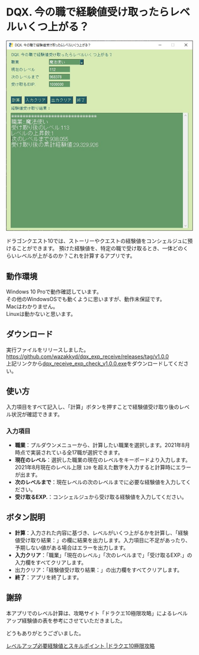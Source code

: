 # DQX. 今の職で経験値受け取ったらレベルいくつ上がる？

![](https://github.com/wazakkyd/dqx_exp_receive/blob/images/sample.jpg?raw=true)

ドラゴンクエスト10では、ストーリーやクエストの経験値をコンシェルジュに預けることができます。
預けた経験値を、特定の職で受け取るとき、一体どのくらいレベルが上がるのか？これを計算するアプリです。

## 動作環境
Windows 10 Proで動作確認しています。  
その他のWindowsOSでも動くように思いますが、動作未保証です。  
Macはわかりません。  
Linuxは動かないと思います。  

## ダウンロード

実行ファイルをリリースしました。  
https://github.com/wazakkyd/dqx_exp_receive/releases/tag/v1.0.0  
上記リンクから[dqx_receive_exp_check_v1.0.0.exe](https://github.com/wazakkyd/dqx_exp_receive/releases/download/v1.0.0/dqx_receive_exp_check_v1.0.0.exe)をダウンロードしてください。

## 使い方

入力項目をすべて記入し、「計算」ボタンを押すことで経験値受け取り後のレベル状況が確認できます。

### 入力項目

- **職業**：プルダウンメニューから、計算したい職業を選択します。2021年8月時点で実装されている全17職が選択できます。
- **現在のレベル**：選択した職業の現在のレベルをキーボードより入力します。2021年8月現在のレベル上限 `120` を超えた数字を入力すると計算時にエラーが出ます。
- **次のレベルまで**：現在レベルの次のレベルまでに必要な経験値を入力してください。
- **受け取るEXP.**：コンシェルジュから受け取る経験値を入力してください。

## ボタン説明

- **計算**：入力された内容に基づき、レベルがいくつ上がるかを計算し、「経験値受け取り結果：」の欄に結果を出力します。入力項目に不足があったり、予期しない値がある場合はエラーを出力します。
- **入力クリア**：「職業」「現在のレベル」「次のレベルまで」「受け取るEXP.」の入力欄をすべてクリアします。
- 出力クリア：「経験値受け取り結果：」の出力欄をすべてクリアします。
- **終了**：アプリを終了します。



## 謝辞

本アプリでのレベル計算は、攻略サイト「ドラクエ10極限攻略」によるレベルアップ経験値の表を参考にさせていただきました。

どうもありがとうございました。

[レベルアップ必要経験値とスキルポイント \|ドラクエ10極限攻略](https://xn--10-yg4a1a3kyh.jp/dq10_level.html)

